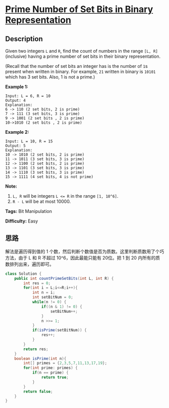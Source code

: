 # [Prime Number of Set Bits in Binary Representation][title]

## Description

Given two integers `L` and `R`, find the count of numbers in the range `[L, R]` (inclusive) having a prime number of set bits in their binary
representation.

(Recall that the number of set bits an integer has is the number of `1`s
present when written in binary. For example, `21` written in binary is `10101` which has 3 set bits. Also, 1 is not a prime.)

**Example 1:**  

```
Input: L = 6, R = 10
Output: 4
Explanation:
6 -> 110 (2 set bits, 2 is prime)
7 -> 111 (3 set bits, 3 is prime)
9 -> 1001 (2 set bits , 2 is prime)
10->1010 (2 set bits , 2 is prime)
```

**Example 2:**  

```
Input: L = 10, R = 15
Output: 5
Explanation:
10 -> 1010 (2 set bits, 2 is prime)
11 -> 1011 (3 set bits, 3 is prime)
12 -> 1100 (2 set bits, 2 is prime)
13 -> 1101 (3 set bits, 3 is prime)
14 -> 1110 (3 set bits, 3 is prime)
15 -> 1111 (4 set bits, 4 is not prime)
```

**Note:**  

1. `L, R` will be integers `L <= R` in the range `[1, 10^6]`.
2. `R - L` will be at most 10000.

**Tags:** Bit Manipulation

**Difficulty:** Easy

## 思路

解法是遍历得到值的 1 个数，然后判断个数值是否为质数。这里判断质数用了个巧方法，由于 L 和 R 不超过 10^6，因此最能只能有 20位。把 1 到 20 内所有的质数排列出来，遍历即可。

``` java
class Solution {
    public int countPrimeSetBits(int L, int R) {
        int res = 0;
        for(int i = L;i<=R;i++){
            int n = i;
            int setBitNum = 0;
            while(n != 0) {
                if((n & 1) != 0) {
                    setBitNum++;
                }
                n >>= 1;
            }
            if(isPrime(setBitNum)) {
                res++;
            }
        }
        return res;
    }
    boolean isPrime(int n){
        int[] primes = {2,3,5,7,11,13,17,19};
        for(int prime: primes) {
            if(n == prime) {
                return true;
            }
        }
        return false;
    }
}
```

[title]: https://leetcode.com/problems/prime-number-of-set-bits-in-binary-representation
